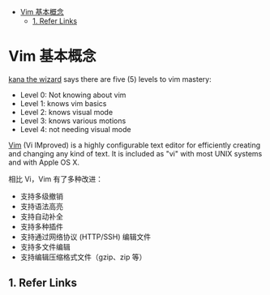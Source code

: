 - [Vim 基本概念](#vim-基本概念)
  - [1. Refer Links](#1-refer-links)

# Vim 基本概念

[kana the wizard](http://whileimautomaton.net/2008/11/vimm3/operator) says there are five (5) levels to vim mastery:
- Level 0: Not knowing about vim
- Level 1: knows vim basics
- Level 2: knows visual mode
- Level 3: knows various motions
- Level 4: not needing visual mode

[Vim](https://github.com/vim/vim) (Vi IMproved) is a highly configurable text editor for efficiently creating and changing any kind of text. It is included as "vi" with most UNIX systems and with Apple OS X. 

相比 Vi，Vim 有了多种改进：
- 支持多级撤销
- 支持语法高亮
- 支持自动补全
- 支持多种插件
- 支持通过网络协议 (HTTP/SSH) 编辑文件
- 支持多文件编辑
- 支持编辑压缩格式文件（gzip、zip 等）

## 1. Refer Links

